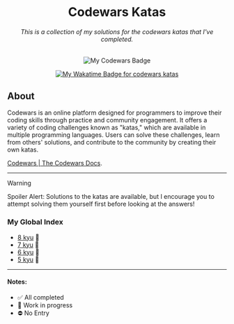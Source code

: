 <h1 align="center">Codewars Katas</h1>

<h6 align="center">
  This is a collection of my solutions for the codewars katas that I've completed.
</h6>

<p align="center">
  <img src="https://www.codewars.com/users/dyarawilliams/badges/large" alt="My Codewars Badge"/>
</p>

<div align="center">
  <a href="https://wakatime.com/badge/user/374368ff-083b-4229-b46b-62cd1dbb07ec/project/1154727a-084a-4a71-a52f-ca3adc0aef0f">
    <img src="https://wakatime.com/badge/user/374368ff-083b-4229-b46b-62cd1dbb07ec/project/1154727a-084a-4a71-a52f-ca3adc0aef0f.svg" alt="My Wakatime Badge for codewars katas" />
  </a>
</div>

## About  
Codewars is an online platform designed for programmers to improve their coding skills through practice and community engagement. It offers a variety of coding challenges known as "katas," which are available in multiple programming languages. Users can solve these challenges, learn from others' solutions, and contribute to the community by creating their own katas​.

[Codewars | The Codewars Docs](https://docs.codewars.com/).

---

> [!WARNING]
> Spoiler Alert: Solutions to the katas are available, but I encourage you to attempt solving them yourself first before looking at the answers!

### My Global Index
- [8 kyu](https://github.com/dyarawilliams/codewars-katas/tree/main/JavaScript/8-kyu) 🚧
- [7 kyu](https://github.com/dyarawilliams/codewars-katas/tree/main/JavaScript/7-kyu) 🚧
- [6 kyu](https://github.com/dyarawilliams/codewars-katas/tree/main/JavaScript/6-kyu) 🚧
- [5 kyu](https://github.com/dyarawilliams/codewars-katas/tree/main/JavaScript/5-kyu) 🚧

---

#### Notes:

- ✅ All completed
- 🚧 Work in progress
- ⛔ No Entry
